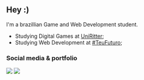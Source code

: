 ## Hey :) 
I'm a brazillian Game and Web Development student.

- Studying Digital Games at [UniRitter](https://www.uniritter.edu.br);
- Studying Web Development at [#TeuFuturo](https://teufuturo.io);

### Social media  & portfolio

<a target="_blank" href="https://www.linkedin.com/in/thiagojat/"><img src="https://img.shields.io/badge/linkedin-%230077B5.svg?&style=for-the-badge&logo=linkedin&logoColor=white" /></a>
<a target="_blank" href="https://thiagojose.itch.io/"><img src="https://img.shields.io/badge/Itch.io-FA5C5C?style=for-the-badge&logo=itchdotio&logoColor=white" /></a>
